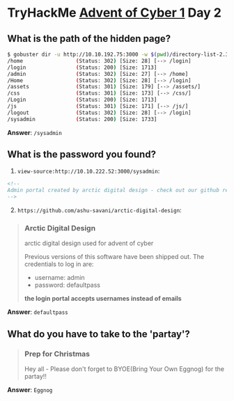 # TryHackMe [Advent of Cyber 1](https://tryhackme.com/room/25daysofchristmas) Day 2
## What is the path of the hidden page?
```bash
$ gobuster dir -u http://10.10.192.75:3000 -w $(pwd)/directory-list-2.3-medium.txt
/home                 (Status: 302) [Size: 28] [--> /login]
/login                (Status: 200) [Size: 1713]
/admin                (Status: 302) [Size: 27] [--> /home]
/Home                 (Status: 302) [Size: 28] [--> /login]
/assets               (Status: 301) [Size: 179] [--> /assets/]
/css                  (Status: 301) [Size: 173] [--> /css/]
/Login                (Status: 200) [Size: 1713]
/js                   (Status: 301) [Size: 171] [--> /js/]
/logout               (Status: 302) [Size: 28] [--> /login]
/sysadmin             (Status: 200) [Size: 1733]
```

**Answer**: `/sysadmin`
## What is the password you found?
1. `view-source:http://10.10.222.52:3000/sysadmin`:
```html
<!--
Admin portal created by arctic digital design - check out our github repo
-->
```
2. `https://github.com/ashu-savani/arctic-digital-design`:
> ### Arctic Digital Design
> arctic digital design used for advent of cyber
>
> Previous versions of this software have been shipped out. The credentials to log in are:
>
> * username: admin
> * password: defaultpass
>
> **the login portal accepts usernames instead of emails**

**Answer**: `defaultpass`
## What do you have to take to the 'partay'?
> ### Prep for Christmas
>  Hey all - Please don't forget to BYOE(Bring Your Own Eggnog) for the partay!!

**Answer**: `Eggnog`